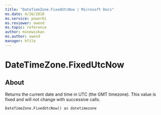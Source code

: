 ```yaml
---
title: "DateTimeZone.FixedUtcNow | Microsoft Docs"
ms.date: 4/16/2018
ms.service: powerbi
ms.reviewer: owend
ms.topic: reference
author: minewiskan
ms.author: owend
manager: kfile
---
```

# DateTimeZone.FixedUtcNow

  
## About  
Returns the current date and time in UTC (the GMT timezone). This value is fixed and will not change with successive calls.  
  
```  
DateTimeZone.FixedUtcNow() as datetimezone  
```  
